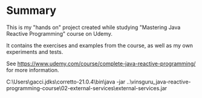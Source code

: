 # Summary

This is my "hands on" project created while studying "Mastering Java Reactive Programming" course on Udemy.

It contains the exercises and examples from the course, as well as my own experiments and tests. 

See https://www.udemy.com/course/complete-java-reactive-programming/ for more information.


C:\Users\gacci\.jdks\corretto-21.0.4\bin\java -jar ..\vinsguru_java-reactive-programming-course\02-external-services\external-services.jar
